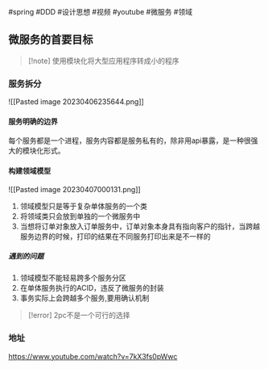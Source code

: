 #spring #DDD #设计思想 #视频 #youtube #微服务 #领域

## 微服务的首要目标

> [!note] 使用模块化将大型应用程序转成小的程序

### 服务拆分

![[Pasted image 20230406235644.png]]

#### 服务明确的边界

每个服务都是一个进程，服务内容都是服务私有的，除非用api暴露，是一种很强大的模块化形式。

#### 构建领域模型
![[Pasted image 20230407000131.png]]

1. 领域模型只是等于复杂单体服务的一个类
2. 将领域类只会放到单独的一个微服务中
3. 当想将订单对象放入订单服务中，订单对象本身具有指向客户的指针，当跨越服务边界的时候，打印的结果在不同服务打印出来是不一样的

##### 遇到的问题

1. 领域模型不能轻易跨多个服务分区
2. 在单体服务执行的ACID，违反了微服务的封装
3. 事务实际上会跨越多个服务,要用确认机制

> [!error] 2pc不是一个可行的选择


### 地址
https://www.youtube.com/watch?v=7kX3fs0pWwc


